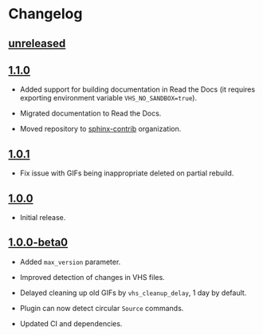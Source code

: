 # Changelog

## [unreleased]

## [1.1.0]

- Added support for building documentation in Read the Docs (it requires exporting
  environment variable `VHS_NO_SANDBOX=true`).

- Migrated documentation to Read the Docs.

- Moved repository to [sphinx-contrib](https://github.com/sphinx-contrib) organization.

## [1.0.1]

- Fix issue with GIFs being inappropriate deleted on partial rebuild.

## [1.0.0]

- Initial release.

## [1.0.0-beta0]

- Added `max_version` parameter.

- Improved detection of changes in VHS files.

- Delayed cleaning up old GIFs by `vhs_cleanup_delay`, 1 day by default.

- Plugin can now detect circular `Source` commands.

- Updated CI and dependencies.

[unreleased]: https://github.com/sphinx-contrib/vhs/compare/v1.1.0...HEAD
[1.1.0]: https://github.com/sphinx-contrib/vhs/compare/v1.0.1...v1.1.0
[1.0.1]: https://github.com/sphinx-contrib/vhs/compare/v1.0.0...v1.0.1
[1.0.0]: https://github.com/sphinx-contrib/vhs/compare/v1.0.0-beta0...v1.0.0
[1.0.0-beta0]: https://github.com/sphinx-contrib/vhs/compare/v0.0.4...v1.0.0-beta0
